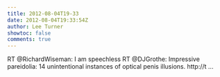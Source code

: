 ```yaml
---
title: 2012-08-04T19-33
date: 2012-08-04T19:33:54Z
author: Lee Turner
showtoc: false
comments: true
---
```


RT @RichardWiseman: I am speechless RT @DJGrothe: Impressive pareidolia: 14 unintentional instances of optical penis illusions. http://t ...

